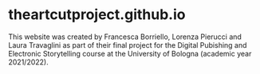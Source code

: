 # theartcutproject.github.io
This website was created by Francesca Borriello, Lorenza Pierucci and Laura Travaglini as part of their final project for the Digital Pubishing and Electronic Storytelling course at the University of Bologna (academic year 2021/2022).
